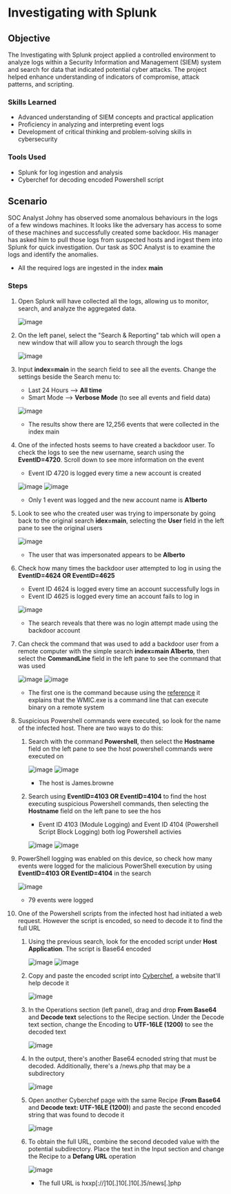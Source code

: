 # Investigating with Splunk

## Objective
The Investigating with Splunk project applied a controlled environment to analyze logs within a Security Information and Management (SIEM) system and search for data that indicated potential cyber attacks. The project helped enhance understanding of indicators of compromise, attack patterns, and scripting.

### Skills Learned
- Advanced understanding of SIEM concepts and practical application
- Proficiency in analyzing and interpreting event logs
- Development of critical thinking and problem-solving skills in cybersecurity

### Tools Used
- Splunk for log ingestion and analysis 
- Cyberchef for decoding encoded Powershell script 

## Scenario
SOC Analyst Johny has observed some anomalous behaviours in the logs of a few windows machines. It looks like the adversary has access to some of these machines and successfully created some backdoor. His manager has asked him to pull those logs from suspected hosts and ingest them into Splunk for quick investigation. Our task as SOC Analyst is to examine the logs and identify the anomalies.
- All the required logs are ingested in the index **main**

### Steps
1. Open Splunk will have collected all the logs, allowing us to monitor, search, and analyze the aggregated data.

   ![image](https://github.com/user-attachments/assets/dee6483b-7626-4116-8831-429cb3385af5)
2. On the left panel, select the "Search & Reporting" tab which will open a new window that will allow you to search through the logs

   ![image](https://github.com/user-attachments/assets/b1bef82d-5d56-4c4f-b55e-852adaf0c74e)
3. Input **index=main** in the search field to see all the events. Change the settings beside the Search menu to:
   - Last 24 Hours --> **All time**
   - Smart Mode --> **Verbose Mode** (to see all events and field data)

   ![image](https://github.com/user-attachments/assets/9392953d-44b3-4884-add9-27de2824071f)
   - The results show there are 12,256 events that were collected in the index main
4. One of the infected hosts seems to have created a backdoor user. To check the logs to see the new username, search using the **EventID=4720**. Scroll down to see more information on the event
   - Event ID 4720 is logged every time a new account is created
   
   ![image](https://github.com/user-attachments/assets/af76ba18-0595-498b-9e28-358a3e04ef39)
   ![image](https://github.com/user-attachments/assets/cc316873-ee77-416e-9e25-a3cdeddd0d90)
   - Only 1 event was logged and the new account name is **A1berto**
5. Look to see who the created user was trying to impersonate by going back to the original search **idex=main**, selecting the **User** field in the left pane to see the original users

   ![image](https://github.com/user-attachments/assets/a2d0cb71-f44d-4392-83df-eeacf5b4525b)
   - The user that was impersonated appears to be **Alberto**
6. Check how many times the backdoor user attempted to log in using the **EventID=4624 OR EventID=4625**
   - Event ID 4624 is logged every time an account successfully logs in
   - Event ID 4625 is logged every time an account fails to log in
   
   ![image](https://github.com/user-attachments/assets/d87d37dc-fc17-410a-b015-be9bd97d13ad)
   - The search reveals that there was no login attempt made using the backdoor account
7.  Can check the command that was used to add a backdoor user from a remote computer with the simple search **index=main A1berto**, then select the **CommandLine** field in the left pane to see the command that was used
   
    ![image](https://github.com/user-attachments/assets/daf43de1-b1d4-4c35-ae81-f91fd5b72c3b)
    ![image](https://github.com/user-attachments/assets/a30f96a7-a578-4278-a58f-4da6ce5ec6a9)
    - The first one is the command because using the [reference](https://lolbas-project.github.io/) it explains that the WMIC.exe is a command line that can execute binary on a remote system
8. Suspicious Powershell commands were executed, so look for the name of the infected host. There are two ways to do this:
   1. Search with the command **Powershell**, then select the **Hostname** field on the left pane to see the host powershell commands were executed on

      ![image](https://github.com/user-attachments/assets/e0cbe41e-6b70-4cb9-8dbd-8726d97ff396)
      ![image](https://github.com/user-attachments/assets/2a4e4df9-db40-44e8-af1e-62f9766fa721)
      - The host is James.browne
   2. Search using **EventID=4103 OR EventID=4104** to find the host executing suspicious Powershell commands, then selecting the **Hostname** field on the left pane to see the hos
      - Event ID 4103 (Module Logging) and Event ID 4104 (Powershell Script Block Logging) both log Powershell activies

      ![image](https://github.com/user-attachments/assets/0447c067-e055-4bec-a0a2-679d5c351b89)
      ![image](https://github.com/user-attachments/assets/bab5f278-b3eb-41c3-9831-ee128e43953f)
9. PowerShell logging was enabled on this device, so check how many events were logged for the malicious PowerShell execution by using **EventID=4103 OR EventID=4104** in the search
   
    ![image](https://github.com/user-attachments/assets/ef1d598d-be23-4052-aa53-6ab3b4c3b1e9)
   - 79 events were logged
10. One of the Powershell scripts from the infected host had initiated a web request. However the script is encoded, so need to decode it to find the full URL
    1. Using the previous search, look for the encoded script under **Host Application**. The script is Base64 encoded 
   
       ![image](https://github.com/user-attachments/assets/ef1d598d-be23-4052-aa53-6ab3b4c3b1e9)
       ![image](https://github.com/user-attachments/assets/e6bc3b5d-6d8f-4141-a5b5-91dd839f7fae)
    2. Copy and paste the encoded script into [Cyberchef](https://gchq.github.io/CyberChef/), a website that'll help decode it
   
       ![image](https://github.com/user-attachments/assets/ac256470-0be8-4807-a794-8f34401008b0)
    3. In the Operations section (left panel), drag and drop **From Base64** and **Decode text** selections to the Recipe section. Under the Decode text section, change the Encoding to **UTF-16LE (1200)** to see the decoded text
   
       ![image](https://github.com/user-attachments/assets/24cf787c-7782-445a-b7ee-1ee2395da322)
    4. In the output, there's another Base64 ecnoded string that must be decoded. Additionally, there's a /news.php that may be a subdirectory 
      
       ![image](https://github.com/user-attachments/assets/471e351c-d3a5-45b9-81b7-b0f4d2fdaf6f)
    5. Open another Cyberchef page with the same Recipe (**From Base64** and **Decode text: UTF-16LE (1200)**) and paste the second encoded string that was found to decode it
   
       ![image](https://github.com/user-attachments/assets/f1da7eee-860b-4857-ad46-95b47256ade5)
    6. To obtain the full URL, combine the second decoded value with the potential subdirectory. Place the text in the Input section and change the Recipe to a **Defang URL** operation
   
       ![image](https://github.com/user-attachments/assets/356cbdc3-8dd3-478a-9e7a-466fd97c9856)
       - The full URL is hxxp[://]10[.]10[.]10[.]5/news[.]php





    


  

   
